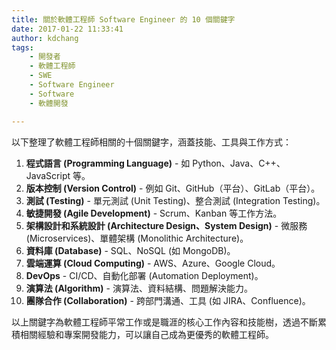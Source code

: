 ```yaml
---
title: 關於軟體工程師 Software Engineer 的 10 個關鍵字
date: 2017-01-22 11:33:41
author: kdchang
tags: 
    - 開發者
    - 軟體工程師
    - SWE
    - Software Engineer
    - Software
    - 軟體開發

---
```


以下整理了軟體工程師相關的十個關鍵字，涵蓋技能、工具與工作方式：

1. **程式語言 (Programming Language)** - 如 Python、Java、C++、JavaScript 等。  
2. **版本控制 (Version Control)** - 例如 Git、GitHub（平台）、GitLab（平台）。  
3. **測試 (Testing)** - 單元測試 (Unit Testing)、整合測試 (Integration Testing)。  
4. **敏捷開發 (Agile Development)** - Scrum、Kanban 等工作方法。  
5. **架構設計和系統設計 (Architecture Design、System Design)** - 微服務 (Microservices)、單體架構 (Monolithic Architecture)。  
6. **資料庫 (Database)** - SQL、NoSQL (如 MongoDB)。  
7. **雲端運算 (Cloud Computing)** - AWS、Azure、Google Cloud。  
8. **DevOps** - CI/CD、自動化部署 (Automation Deployment)。  
9. **演算法 (Algorithm)** - 演算法、資料結構、問題解決能力。  
10. **團隊合作 (Collaboration)** - 跨部門溝通、工具 (如 JIRA、Confluence)。  

以上關鍵字為軟體工程師平常工作或是職涯的核心工作內容和技能樹，透過不斷累積相關經驗和專案開發能力，可以讓自己成為更優秀的軟體工程師。